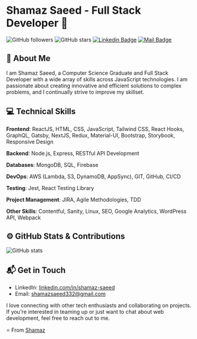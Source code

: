 # Shamaz Saeed - Full Stack Developer 👋

![GitHub followers](https://img.shields.io/github/followers/shamaz332?style=social)
![GitHub stars](https://img.shields.io/github/stars/shamaz332?style=social)
[![Linkedin Badge](https://img.shields.io/badge/-shamazsaeed-blue?style=flat-square&logo=Linkedin&logoColor=white&link=https://www.linkedin.com/in/shamaz-saeed/)](https://www.linkedin.com/in/shamaz-saeed/)
[![Mail Badge](https://img.shields.io/badge/-shamazsaeed332@gmail.com-c14438?style=flat-square&logo=Gmail&logoColor=white&link=mailto:shamazsaeed332@gmail.com)](mailto:shamazsaeed332@gmail.com)

## 🧔 About Me 

I am Shamaz Saeed, a Computer Science Graduate and Full Stack Developer with a wide array of skills across JavaScript technologies. I am passionate about creating innovative and efficient solutions to complex problems, and I continually strive to improve my skillset.

## 💻 Technical Skills

**Frontend**: ReactJS, HTML, CSS, JavaScript, Tailwind CSS, React Hooks, GraphQL, Gatsby, NextJS, Redux, Material-UI, Bootstrap, Storybook, Responsive Design

**Backend**: Node.js, Express, RESTful API Development

**Databases**: MongoDB, SQL, Firebase

**DevOps**: AWS (Lambda, S3, DynamoDB, AppSync), GIT, GitHub, CI/CD

**Testing**: Jest, React Testing Library

**Project Management**: JIRA, Agile Methodologies, TDD

**Other Skills**: Contentful, Sanity, Linux, SEO, Google Analytics, WordPress API, Webpack

## ⚙️ GitHub Stats & Contributions

![GitHub stats](https://github-readme-stats.vercel.app/api?username=shamaz332&show_icons=true&theme=dracula)

## 📬 Get in Touch 

- LinkedIn: [linkedin.com/in/shamaz-saeed](https://www.linkedin.com/in/shamaz-saeed/)
- Email: [shamazsaeed332@gmail.com](mailto:shamazsaeed332@gmail.com)

I love connecting with other tech enthusiasts and collaborating on projects. If you're interested in teaming up or just want to chat about web development, feel free to reach out to me.

⭐️ From [Shamaz](https://github.com/shamaz332)
